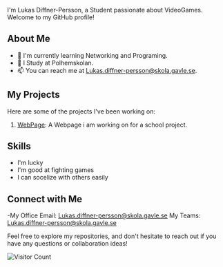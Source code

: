 I'm Lukas Diffner-Persson, a Student passionate about VideoGames. Welcome to my GitHub profile!

## About Me

- 🌱 I'm currently learning Networking and Programing.
- 💼 I Study at Polhemskolan.
- 📫 You can reach me at Lukas.diffner-persson@skola.gavle.se.

## My Projects

Here are some of the projects I've been working on:

1. [WebPage](https://github.com/Polhemsskolan-DATA/sidmallen-Lukas-Diffner-Persson): A Webpage i am working on for a school project.

## Skills

- I'm lucky
- I'm good at fighting games
- I can socelize with others easily

## Connect with Me

-My Office Email: Lukas.diffner-persson@skola.gavle.se
My Teams: Lukas.diffner-persson@skola.gavle.se

Feel free to explore my repositories, and don't hesitate to reach out if you have any questions or collaboration ideas!

![Visitor Count](https://visitor-badge.laobi.icu/badge?page_id=your-username.your-username)
